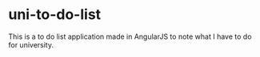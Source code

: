 # uni-to-do-list
This is a to do list application made in AngularJS to note what I have to do for university.
